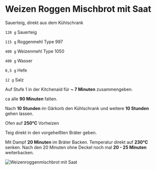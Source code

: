# Weizen Roggen Mischbrot mit Saat

Sauerteig, direkt aus dem Kühlschrank

`120 g` Sauerteig

`115 g` Roggenmehl Type 997

`400 g` Weizenmehl Type 1050

`400 g` Wasser

`0,5 g` Hefe

`12 g` Salz

Auf Stufe 1 in der Kitchenaid für **~ 7 Minuten** zusammengeben.

ca alle **90 Minuten** falten.

Nach **10 Stunden** im Gärkorb den Kühlschrank und weitere **10 Stunden** gehen lassen.

Ofen auf **250°C** Vorheizen

Teig direkt in den vorgeheißten Bräter geben.


Mit Dampf **20 Minuten** im Bräter Backen. Temperatur direkt auf **230°C** senken. Nach den 20 Minuten ohne Deckel noch mal **20 - 25 Minuten** weiterbacken.

![Weizenroggenmischbrot mit Saat](bilder/WeizenRoggenmischbrot-mit-Saat.jpg)
